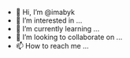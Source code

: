 - 👋 Hi, I’m @imabyk
- 👀 I’m interested in ...
- 🌱 I’m currently learning ...
- 💞️ I’m looking to collaborate on ...
- 📫 How to reach me ...

<!---
imabyk/imabyk is a ✨ special ✨ repository because its `README.md` (this file) appears on your GitHub profile.
You can click the Preview link to take a look at your changes.
--->
